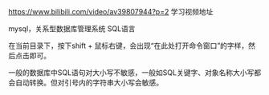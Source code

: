 https://www.bilibili.com/video/av39807944?p=2  学习视频地址

mysql，关系型数据库管理系统
SQL语言

在当前目录下，按下shift + 鼠标右键，会出现“在此处打开命令窗口”的字样，然后点击即可。

一般的数据库中SQL语句对大小写不敏感，一般如SQL关键字、对象名称大小写都会自动转换。但对引号内的字符串大小写会敏感。
